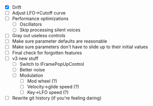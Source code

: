 - [X] Drift
- [ ] Adjust LFO->Cutoff curve
- [ ] Performance optimizations
	- [ ] Oscillators
	- [ ] Skip processing silent voices
- [ ] Gray out useless controls
- [ ] Make sure parameter defaults are reasonable
- [ ] Make sure parameters don't have to slide up to their initial values
- [ ] Final check for forgotten features
- [ ] v3 new stuff
	- [ ] Switch to IFramePopUpControl
	- [ ] Better noise
	- [ ] Modulation
		- [ ] Mod wheel (?)
		- [ ] Velocity->glide speed (?)
		- [ ] Key->LFO speed (?)
- [ ] Rewrite git history (if you're feeling daring)
